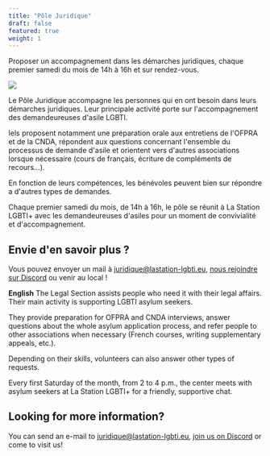 ```yaml
---
title: "Pôle Juridique"
draft: false
featured: true
weight: 1
---
```


Proposer un accompagnement dans les démarches juridiques, chaque premier samedi du mois de 14h à 16h et sur rendez-vous.

![](/images/undraw_judge_katerina_limpitsouni_ny1q.svg)

Le Pôle Juridique accompagne les personnes qui en ont besoin dans leurs démarches juridiques. Leur principale activité porte sur l'accompagnement des demandeureuses d'asile LGBTI. 

Iels proposent notamment une préparation orale aux entretiens de l'OFPRA et de la CNDA, répondent aux questions concernant l'ensemble du processus de demande d'asile et orientent vers d'autres associations lorsque nécessaire (cours de français, écriture de compléments de recours...). 

En fonction de leurs compétences, les bénévoles peuvent bien sur répondre a d'autres types de demandes.

Chaque premier samedi du mois, de 14h à 16h, le pôle se réunit à La Station LGBTI+ avec les demandeureuses d'asiles pour un moment de convivialité et d'accompagnement. 

## Envie d'en savoir plus ?

Vous pouvez envoyer un mail à juridique@lastation-lgbti.eu, [nous rejoindre sur Discord](https://discord.gg/hMjAqkVDRh) ou venir au local !

**English** 
The Legal Section assists people who need it with their legal affairs. Their main activity is supporting LGBTI asylum seekers.

They provide preparation for OFPRA and CNDA interviews, answer questions about the whole asylum application process, and refer people to other associations when necessary (French courses, writing supplementary appeals, etc.). 

Depending on their skills, volunteers can also answer other types of requests.

Every first Saturday of the month, from 2 to 4 p.m., the center meets with asylum seekers at La Station LGBTI+ for a friendly, supportive chat. 

## Looking for more information?

You can send an e-mail to juridique@lastation-lgbti.eu, [join us on Discord](https://discord.gg/hMjAqkVDRh) or come to visit us!
